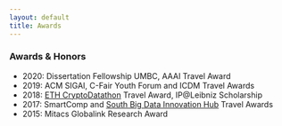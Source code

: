 ```yaml
---
layout: default
title: Awards
---
```


### Awards & Honors 
* 2020: Dissertation Fellowship UMBC, AAAI Travel Award
* 2019: ACM SIGAI, C-Fair Youth Forum and ICDM Travel Awards
* 2018: [ETH CryptoDatathon](https://www.cryptodatathon.com/) Travel Award, IP@Leibniz Scholarship
* 2017: SmartComp and [South Big Data Innovation Hub](https://southbigdatahub.org/2017/07/26/mobile-health-workshop-sparks-ideas-for-future-research/) Travel Awards
* 2015: Mitacs Globalink Research Award


